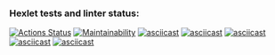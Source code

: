### Hexlet tests and linter status:

[![Actions Status](https://github.com/Suprocket/frontend-project-44/workflows/hexlet-check/badge.svg)](https://github.com/Suprocket/frontend-project-44/actions)
[![Maintainability](https://api.codeclimate.com/v1/badges/edefe5fe160e4276619c/maintainability)](https://codeclimate.com/github/Suprocket/frontend-project-44/maintainability)
[![asciicast](https://asciinema.org/a/YCtpllIlmbMZsn1SYlgB0VZ6q.svg)](https://asciinema.org/a/YCtpllIlmbMZsn1SYlgB0VZ6q)
[![asciicast](https://asciinema.org/a/WjGM7vZ6oMNYP86kcYB70irXQ.svg)](https://asciinema.org/a/WjGM7vZ6oMNYP86kcYB70irXQ)
[![asciicast](https://asciinema.org/a/4MrFpoehtTMG2QYOkZEACPgNh.svg)](https://asciinema.org/a/4MrFpoehtTMG2QYOkZEACPgNh)
[![asciicast](https://asciinema.org/a/AhCNLFvYIqwlQlzlXgD7wWZaY.svg)](https://asciinema.org/a/AhCNLFvYIqwlQlzlXgD7wWZaY)
[![asciicast](https://asciinema.org/a/sYjqGDxJWiBz4ELz6Kr1lJGXA.svg)](https://asciinema.org/a/sYjqGDxJWiBz4ELz6Kr1lJGXA)

